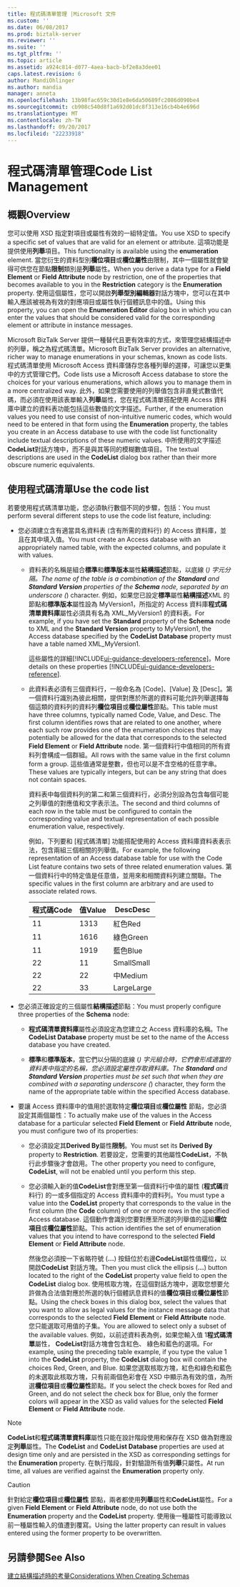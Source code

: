 ```yaml
---
title: 程式碼清單管理 |Microsoft 文件
ms.custom: ''
ms.date: 06/08/2017
ms.prod: biztalk-server
ms.reviewer: ''
ms.suite: ''
ms.tgt_pltfrm: ''
ms.topic: article
ms.assetid: a924c814-d077-4aea-bacb-bf2e8a3dee01
caps.latest.revision: 6
author: MandiOhlinger
ms.author: mandia
manager: anneta
ms.openlocfilehash: 13b98fac659c30d1e8e6da50689fc2086d090be4
ms.sourcegitcommit: cb908c540d8f1a692d01dc8f313e16cb4b4e696d
ms.translationtype: MT
ms.contentlocale: zh-TW
ms.lasthandoff: 09/20/2017
ms.locfileid: "22233918"
---
```

# <a name="code-list-management"></a><span data-ttu-id="2818e-102">程式碼清單管理</span><span class="sxs-lookup"><span data-stu-id="2818e-102">Code List Management</span></span>

## <a name="overview"></a><span data-ttu-id="2818e-103">概觀</span><span class="sxs-lookup"><span data-stu-id="2818e-103">Overview</span></span>
<span data-ttu-id="2818e-104">您可以使用 XSD 指定對項目或屬性有效的一組特定值。</span><span class="sxs-lookup"><span data-stu-id="2818e-104">You use XSD to specify a specific set of values that are valid for an element or attribute.</span></span> <span data-ttu-id="2818e-105">這項功能是提供使用**列舉**項目。</span><span class="sxs-lookup"><span data-stu-id="2818e-105">This functionality is available using the **enumeration** element.</span></span> <span data-ttu-id="2818e-106">當您衍生的資料型別**欄位項目**或**欄位屬性**由限制，其中一個屬性就會變得可供您在節點**限制**類別是**列舉**屬性。</span><span class="sxs-lookup"><span data-stu-id="2818e-106">When you derive a data type for a **Field Element** or **Field Attribute** node by restriction, one of the properties that becomes available to you in the **Restriction** category is the **Enumeration** property.</span></span> <span data-ttu-id="2818e-107">使用這個屬性，您可以開啟**列舉型別編輯器**對話方塊中，您可以在其中輸入應該被視為有效的對應項目或屬性執行個體訊息中的值。</span><span class="sxs-lookup"><span data-stu-id="2818e-107">Using this property, you can open the **Enumeration Editor** dialog box in which you can enter the values that should be considered valid for the corresponding element or attribute in instance messages.</span></span>  
  
 <span data-ttu-id="2818e-108">Microsoft BizTalk Server 提供一種替代且更有效率的方式，來管理您結構描述中的列舉，稱之為程式碼清單。</span><span class="sxs-lookup"><span data-stu-id="2818e-108">Microsoft BizTalk Server provides an alternative, richer way to manage enumerations in your schemas, known as code lists.</span></span> <span data-ttu-id="2818e-109">程式碼清單使用 Microsoft Access 資料庫儲存您各種列舉的選擇，可讓您以更集中的方式管理它們。</span><span class="sxs-lookup"><span data-stu-id="2818e-109">Code lists use a Microsoft Access database to store the choices for your various enumerations, which allows you to manage them in a more centralized way.</span></span> <span data-ttu-id="2818e-110">此外，如果您需要使用的列舉值包含非直覺式數值代碼，而必須在使用該表單輸入**列舉**屬性，您在程式碼清單搭配使用 Access 資料庫中建立的資料表功能包括這些數值的文字描述。</span><span class="sxs-lookup"><span data-stu-id="2818e-110">Further, if the enumeration values you need to use consist of non-intuitive numeric codes, which would need to be entered in that form using the **Enumeration** property, the tables you create in an Access database to use with the code list functionality include textual descriptions of these numeric values.</span></span> <span data-ttu-id="2818e-111">中所使用的文字描述**CodeList**對話方塊中，而不是與其等同的模糊數值項目。</span><span class="sxs-lookup"><span data-stu-id="2818e-111">The textual descriptions are used in the **CodeList** dialog box rather than their more obscure numeric equivalents.</span></span>  

## <a name="use-the-code-list"></a><span data-ttu-id="2818e-112">使用程式碼清單</span><span class="sxs-lookup"><span data-stu-id="2818e-112">Use the code list</span></span>  
 <span data-ttu-id="2818e-113">若要使用程式碼清單功能，您必須執行數個不同的步驟，包括：</span><span class="sxs-lookup"><span data-stu-id="2818e-113">You must perform several different steps to use the code list feature, including:</span></span>  
  
-   <span data-ttu-id="2818e-114">您必須建立含有適當具名資料表 (含有所需的資料行) 的 Access 資料庫，並且在其中填入值。</span><span class="sxs-lookup"><span data-stu-id="2818e-114">You must create an Access database with an appropriately named table, with the expected columns, and populate it with values.</span></span>  
  
    -   <span data-ttu-id="2818e-115">資料表的名稱是組合**標準**和**標準版本**屬性**結構描述**節點，以底線 (_) 字元分隔。</span><span class="sxs-lookup"><span data-stu-id="2818e-115">The name of the table is a combination of the **Standard** and **Standard Version** properties of the **Schema** node, separated by an underscore (_) character.</span></span> <span data-ttu-id="2818e-116">例如，如果您已設定**標準**屬性**結構描述**XML 的節點和**標準版本**屬性設為 MyVersion1，所指定的 Access 資料庫**程式碼清單資料庫**屬性必須具有名為 XML_MyVersion1 的資料表。</span><span class="sxs-lookup"><span data-stu-id="2818e-116">For example, if you have set the **Standard** property of the **Schema** node to XML and the **Standard Version** property to MyVersion1, the Access database specified by the **CodeList Database** property must have a table named XML_MyVersion1.</span></span>  
  
        <span data-ttu-id="2818e-117">這些屬性的詳細[!INCLUDE[ui-guidance-developers-reference](../includes/ui-guidance-developers-reference.md)]。</span><span class="sxs-lookup"><span data-stu-id="2818e-117">More details on these properties [!INCLUDE[ui-guidance-developers-reference](../includes/ui-guidance-developers-reference.md)].</span></span>

    -   <span data-ttu-id="2818e-118">此資料表必須有三個資料行，一般命名為 [Code]、[Value] 及 [Desc]。第一個資料行識別為彼此相關，提供對應於所選的資料可能允許列舉選擇每個這類的資料列的資料列**欄位項目**或**欄位屬性**節點。</span><span class="sxs-lookup"><span data-stu-id="2818e-118">This table must have three columns, typically named Code, Value, and Desc. The first column identifies rows that are related to one another, where each such row provides one of the enumeration choices that may potentially be allowed for the data that corresponds to the selected **Field Element** or **Field Attribute** node.</span></span> <span data-ttu-id="2818e-119">第一個資料行中值相同的所有資料列會構成一個群組。</span><span class="sxs-lookup"><span data-stu-id="2818e-119">All rows with the same value in the first column form a group.</span></span> <span data-ttu-id="2818e-120">這些值通常是整數，但也可以是不含空格的任意字串。</span><span class="sxs-lookup"><span data-stu-id="2818e-120">These values are typically integers, but can be any string that does not contain spaces.</span></span>  
  
         <span data-ttu-id="2818e-121">資料表中每個資料列的第二和第三個資料行，必須分別設為包含每個可能之列舉值的對應值和文字表示法。</span><span class="sxs-lookup"><span data-stu-id="2818e-121">The second and third columns of each row in the table must be configured to contain the corresponding value and textual representation of each possible enumeration value, respectively.</span></span>  
  
         <span data-ttu-id="2818e-122">例如，下列要和 [程式碼清單] 功能搭配使用的 Access 資料庫資料表表示法，包含兩組三個相關的列舉值。</span><span class="sxs-lookup"><span data-stu-id="2818e-122">For example, the following representation of an Access database table for use with the Code List feature contains two sets of three related enumeration values.</span></span> <span data-ttu-id="2818e-123">第一個資料行中的特定值是任意值，並用來和相關資料列建立關聯。</span><span class="sxs-lookup"><span data-stu-id="2818e-123">The specific values in the first column are arbitrary and are used to associate related rows.</span></span>  
  
        |<span data-ttu-id="2818e-124">程式碼</span><span class="sxs-lookup"><span data-stu-id="2818e-124">Code</span></span>|<span data-ttu-id="2818e-125">值</span><span class="sxs-lookup"><span data-stu-id="2818e-125">Value</span></span>|<span data-ttu-id="2818e-126">Desc</span><span class="sxs-lookup"><span data-stu-id="2818e-126">Desc</span></span>|  
        |----------|-----------|----------|  
        |<span data-ttu-id="2818e-127">1</span><span class="sxs-lookup"><span data-stu-id="2818e-127">1</span></span>|<span data-ttu-id="2818e-128">13</span><span class="sxs-lookup"><span data-stu-id="2818e-128">13</span></span>|<span data-ttu-id="2818e-129">紅色</span><span class="sxs-lookup"><span data-stu-id="2818e-129">Red</span></span>|  
        |<span data-ttu-id="2818e-130">1</span><span class="sxs-lookup"><span data-stu-id="2818e-130">1</span></span>|<span data-ttu-id="2818e-131">16</span><span class="sxs-lookup"><span data-stu-id="2818e-131">16</span></span>|<span data-ttu-id="2818e-132">綠色</span><span class="sxs-lookup"><span data-stu-id="2818e-132">Green</span></span>|  
        |<span data-ttu-id="2818e-133">1</span><span class="sxs-lookup"><span data-stu-id="2818e-133">1</span></span>|<span data-ttu-id="2818e-134">19</span><span class="sxs-lookup"><span data-stu-id="2818e-134">19</span></span>|<span data-ttu-id="2818e-135">藍色</span><span class="sxs-lookup"><span data-stu-id="2818e-135">Blue</span></span>|  
        |<span data-ttu-id="2818e-136">2</span><span class="sxs-lookup"><span data-stu-id="2818e-136">2</span></span>|<span data-ttu-id="2818e-137">1</span><span class="sxs-lookup"><span data-stu-id="2818e-137">1</span></span>|<span data-ttu-id="2818e-138">Small</span><span class="sxs-lookup"><span data-stu-id="2818e-138">Small</span></span>|  
        |<span data-ttu-id="2818e-139">2</span><span class="sxs-lookup"><span data-stu-id="2818e-139">2</span></span>|<span data-ttu-id="2818e-140">2</span><span class="sxs-lookup"><span data-stu-id="2818e-140">2</span></span>|<span data-ttu-id="2818e-141">中</span><span class="sxs-lookup"><span data-stu-id="2818e-141">Medium</span></span>|  
        |<span data-ttu-id="2818e-142">2</span><span class="sxs-lookup"><span data-stu-id="2818e-142">2</span></span>|<span data-ttu-id="2818e-143">3</span><span class="sxs-lookup"><span data-stu-id="2818e-143">3</span></span>|<span data-ttu-id="2818e-144">Large</span><span class="sxs-lookup"><span data-stu-id="2818e-144">Large</span></span>|  
  
-   <span data-ttu-id="2818e-145">您必須正確設定的三個屬性**結構描述**節點：</span><span class="sxs-lookup"><span data-stu-id="2818e-145">You must properly configure three properties of the **Schema** node:</span></span>  
  
    -   <span data-ttu-id="2818e-146">**程式碼清單資料庫**屬性必須設定為您建立之 Access 資料庫的名稱。</span><span class="sxs-lookup"><span data-stu-id="2818e-146">The **CodeList Database** property must be set to the name of the Access database you have created.</span></span>  
  
    -   <span data-ttu-id="2818e-147">**標準**和**標準版本**，當它們以分隔的底線 (_) 字元組合時，它們會形成適當的資料表中指定的名稱，您必須設定屬性存取資料庫。</span><span class="sxs-lookup"><span data-stu-id="2818e-147">The **Standard** and **Standard Version** properties must be set such that when they are combined with a separating underscore (_) character, they form the name of the appropriate table within the specified Access database.</span></span>  
  
-   <span data-ttu-id="2818e-148">要讓 Access 資料庫中的值用於選取特定**欄位項目**或**欄位屬性** 節點，您必須設定其兩個屬性：</span><span class="sxs-lookup"><span data-stu-id="2818e-148">To actually make use of the values in the Access database for a particular selected **Field Element** or **Field Attribute** node, you must configure two of its properties:</span></span>  
  
    -   <span data-ttu-id="2818e-149">您必須設定其**Derived By**屬性**限制**。</span><span class="sxs-lookup"><span data-stu-id="2818e-149">You must set its **Derived By** property to **Restriction**.</span></span> <span data-ttu-id="2818e-150">若要設定，您需要的其他屬性**CodeList**，不執行此步驟後才會啟用。</span><span class="sxs-lookup"><span data-stu-id="2818e-150">The other property you need to configure, **CodeList**, will not be enabled until you perform this step.</span></span>  
  
    -   <span data-ttu-id="2818e-151">您必須輸入新的值**CodeList**會對應至第一個資料行中值的屬性 (**程式碼**資料行) 的一或多個指定的 Access 資料庫中的資料列。</span><span class="sxs-lookup"><span data-stu-id="2818e-151">You must type a value into the **CodeList** property that corresponds to the value in the first column (the **Code** column) of one or more rows in the specified Access database.</span></span> <span data-ttu-id="2818e-152">這個動作會識別您要對應至所選的列舉值的這組**欄位項目**或**欄位屬性**節點。</span><span class="sxs-lookup"><span data-stu-id="2818e-152">This action identifies the set of enumeration values that you intend to have correspond to the selected **Field Element** or **Field Attribute** node.</span></span>  
  
         <span data-ttu-id="2818e-153">然後您必須按一下省略符號 (**...**) 按鈕位於右邊**CodeList**屬性值欄位，以開啟**CodeList**  對話方塊。</span><span class="sxs-lookup"><span data-stu-id="2818e-153">Then you must click the ellipsis (**...**) button located to the right of the **CodeList** property value field to open the **CodeList** dialog box.</span></span> <span data-ttu-id="2818e-154">使用核取方塊，在這個對話方塊中，選取您想要允許做為合法值對應於所選的執行個體訊息資料的值**欄位項目**或**欄位屬性**節點。</span><span class="sxs-lookup"><span data-stu-id="2818e-154">Using the check boxes in this dialog box, select the values that you want to allow as legal values for the instance message data that corresponds to the selected **Field Element** or **Field Attribute** node.</span></span> <span data-ttu-id="2818e-155">您只能選取可用值的子集。</span><span class="sxs-lookup"><span data-stu-id="2818e-155">You are allowed to select only a subset of the available values.</span></span> <span data-ttu-id="2818e-156">例如，以前述資料表為例，如果您輸入值 1**程式碼清單**屬性， **CodeList**對話方塊會包含紅色、 綠色和藍色的選項。</span><span class="sxs-lookup"><span data-stu-id="2818e-156">For example, using the preceding table example, if you type the value 1 into the **CodeList** property, the **CodeList** dialog box will contain the choices Red, Green, and Blue.</span></span> <span data-ttu-id="2818e-157">如果您選取核取方塊，紅色和綠色和藍色的未選取此核取方塊，只有前兩個色彩會在 XSD 中顯示為有效的值，為所選**欄位項目**或**欄位屬性**節點。</span><span class="sxs-lookup"><span data-stu-id="2818e-157">If you select the check boxes for Red and Green, and do not select the check box for Blue, only the former colors will appear in the XSD as valid values for the selected **Field Element** or **Field Attribute** node.</span></span>  
  
> [!NOTE]
>  <span data-ttu-id="2818e-158">**CodeList**和**程式碼清單資料庫**屬性只能在設計階段使用和保存在 XSD 做為對應設定**列舉**屬性。</span><span class="sxs-lookup"><span data-stu-id="2818e-158">The **CodeList** and **CodeList Database** properties are used at design time only and are persisted in the XSD as corresponding settings for the **Enumeration** property.</span></span> <span data-ttu-id="2818e-159">在執行階段，針對驗證所有值**列舉**只屬性。</span><span class="sxs-lookup"><span data-stu-id="2818e-159">At run time, all values are verified against the **Enumeration** property only.</span></span>  
  
> [!CAUTION]
>  <span data-ttu-id="2818e-160">針對給定**欄位項目**或**欄位屬性** 節點，兩者都使用**列舉**屬性和**CodeList**屬性。</span><span class="sxs-lookup"><span data-stu-id="2818e-160">For a given **Field Element** or **Field Attribute** node, do not use both the **Enumeration** property and the **CodeList** property.</span></span> <span data-ttu-id="2818e-161">使用後一種屬性可能導致以前一種屬性輸入的值遭到覆寫。</span><span class="sxs-lookup"><span data-stu-id="2818e-161">Using the latter property can result in values entered using the former property to be overwritten.</span></span>  
  
## <a name="see-also"></a><span data-ttu-id="2818e-162">另請參閱</span><span class="sxs-lookup"><span data-stu-id="2818e-162">See Also</span></span>  
 [<span data-ttu-id="2818e-163">建立結構描述時的考量</span><span class="sxs-lookup"><span data-stu-id="2818e-163">Considerations When Creating Schemas</span></span>](../core/considerations-when-creating-schemas.md)